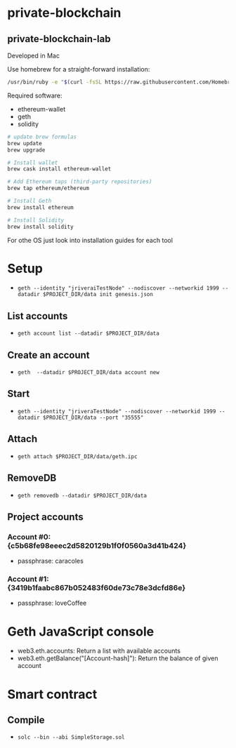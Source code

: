 # private-blockchain
private-blockchain-lab
-- 
Developed in Mac

Use homebrew for a straight-forward installation:

``` bash
/usr/bin/ruby -e "$(curl -fsSL https://raw.githubusercontent.com/Homebrew/install/master/install)"
```

Required software:
- ethereum-wallet
- geth
- solidity

``` bash
# update brew formulas
brew update
brew upgrade

# Install wallet
brew cask install ethereum-wallet

# Add Ethereum taps (third-party repositories)
brew tap ethereum/ethereum

# Install Geth
brew install ethereum

# Install Solidity
brew install solidity
```

For othe OS just look into installation guides for each tool

# Setup
- `geth --identity "jriveraiTestNode" --nodiscover --networkid 1999 --datadir $PROJECT_DIR/data init genesis.json`

## List accounts
- `geth account list --datadir $PROJECT_DIR/data`

## Create an account
- `geth  --datadir $PROJECT_DIR/data account new`

## Start
- `geth --identity "jriveraTestNode" --nodiscover --networkid 1999 --datadir $PROJECT_DIR/data --port "35555"`

## Attach
- `geth attach $PROJECT_DIR/data/geth.ipc`

## RemoveDB
- `geth removedb --datadir $PROJECT_DIR/data`

## Project accounts
### Account #0: {c5b68fe98eeec2d5820129b1f0f0560a3d41b424} 
- passphrase: caracoles
### Account #1: {3419b1faabc867b052483f60de73c78e3dcfd86e}
- passphrase: loveCoffee

# Geth JavaScript console
- web3.eth.accounts: Return a list with available accounts
- web3.eth.getBalance("[Account-hash]"): Return the balance of given account

# Smart contract
## Compile
- `solc --bin --abi SimpleStorage.sol`
